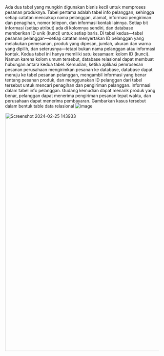 Ada dua tabel yang mungkin digunakan bisnis kecil untuk memproses pesanan produknya. Tabel pertama adalah tabel info pelanggan, sehingga setiap catatan mencakup nama pelanggan, alamat, informasi pengiriman dan penagihan, nomor telepon, dan informasi kontak lainnya. Setiap bit informasi (setiap atribut) ada di kolomnya sendiri, dan database memberikan ID unik (kunci) untuk setiap baris. Di tabel kedua—tabel pesanan pelanggan—setiap catatan menyertakan ID pelanggan yang melakukan pemesanan, produk yang dipesan, jumlah, ukuran dan warna yang dipilih, dan seterusnya—tetapi bukan nama pelanggan atau informasi kontak.
Kedua tabel ini hanya memiliki satu kesamaan: kolom ID (kunci). Namun karena kolom umum tersebut, database relasional dapat membuat hubungan antara kedua tabel. Kemudian, ketika aplikasi pemrosesan pesanan perusahaan mengirimkan pesanan ke database, database dapat menuju ke tabel pesanan pelanggan, mengambil informasi yang benar tentang pesanan produk, dan menggunakan ID pelanggan dari tabel tersebut untuk mencari penagihan dan pengiriman pelanggan. informasi dalam tabel info pelanggan. Gudang kemudian dapat menarik produk yang benar, pelanggan dapat menerima pengiriman pesanan tepat waktu, dan perusahaan dapat menerima pembayaran.
Gambarkan kasus tersebut dalam bentuk table data relasional
![image](https://github.com/msriezq/poltek-database/assets/146205529/e836203b-3f11-43cc-977e-4cdde45b3a95)

<img width="777" alt="Screenshot 2024-02-25 143933" src="https://github.com/msriezq/poltek-database/assets/146205529/e7b3bd21-6553-4989-b80e-60265fc09958">
